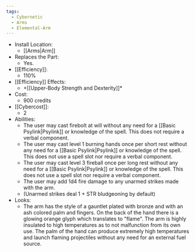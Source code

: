 ```yaml
---
tags:
  - Cybernetic
  - Arms
  - Elemental-Arm
---
```

* Install Location:
	* [[Arms|Arm]]
* Replaces the Part:
	* Yes.
* [[Efficiency]]:
	* 110%
* [[Efficiency]] Effects:
	* +[[Upper-Body Strength and Dexterity]]*
* Cost:
	* 900 credits
* [[Cybercost]]:
	* 2
* Abilities:
	* The user may cast firebolt at will without any need for a [[Basic Psylink|Psylink]] or knowledge of the spell. This does not require a verbal component.
	* The user may cast level 1 burning hands once per short rest without any need for a [[Basic Psylink|Psylink]] or knowledge of the spell. This does not use a spell slot nor require a verbal component.
	* The user may cast level 3 fireball once per long rest without any need for a [[Basic Psylink|Psylink]] or knowledge of the spell. This does not use a spell slot nor require a verbal component.
	* The user may add 1d4 fire damage to any unarmed strikes made with the arm.
	* (Unarmed strikes deal 1 + STR bludgeoning by default)
* Looks:
	* The arm has the style of a gauntlet plated with bronze and with an ash colored palm and fingers. On the back of the hand there is a glowing orange glyph which translates to "flame". The arm is highly insulated to high temperatures as to not malfunction from its own use. The palm of the hand can produce extremely high temperatures and launch flaming projectiles without any need for an external fuel source.